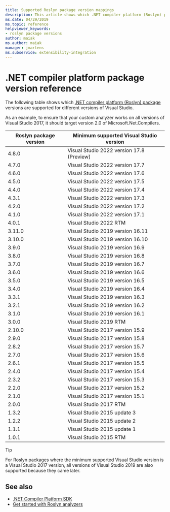 ```yaml
---
title: Supported Roslyn package version mappings
description: This article shows which .NET compiler platform (Roslyn) package versions are supported for different versions of Visual Studio.
ms.date: 04/29/2019
ms.topic: reference
helpviewer_keywords:
- roslyn package versions
author: maiak
ms.author: maiak
manager: jmartens
ms.subservice: extensibility-integration
---
```

# .NET compiler platform package version reference

The following table shows which [.NET compiler platform (Roslyn) package](https://www.nuget.org/packages/Microsoft.Net.Compilers/) versions are supported for different versions of Visual Studio.

As an example, to ensure that your custom analyzer works on all versions of Visual Studio 2017, it should target version 2.0 of Microsoft.Net.Compilers.

| Roslyn package version | Minimum supported Visual Studio version |
| - | - |
| 4.8.0 | Visual Studio 2022 version 17.8 (Preview) |
| 4.7.0 | Visual Studio 2022 version 17.7 |
| 4.6.0 | Visual Studio 2022 version 17.6 |
| 4.5.0 | Visual Studio 2022 version 17.5 |
| 4.4.0 | Visual Studio 2022 version 17.4 |
| 4.3.1 | Visual Studio 2022 version 17.3 |
| 4.2.0 | Visual Studio 2022 version 17.2 |
| 4.1.0 | Visual Studio 2022 version 17.1 |
| 4.0.1 | Visual Studio 2022 RTM |
| 3.11.0 | Visual Studio 2019 version 16.11 |
| 3.10.0 | Visual Studio 2019 version 16.10 |
| 3.9.0 | Visual Studio 2019 version 16.9 |
| 3.8.0 | Visual Studio 2019 version 16.8 |
| 3.7.0 | Visual Studio 2019 version 16.7 |
| 3.6.0 | Visual Studio 2019 version 16.6 |
| 3.5.0 | Visual Studio 2019 version 16.5 |
| 3.4.0 | Visual Studio 2019 version 16.4 |
| 3.3.1 | Visual Studio 2019 version 16.3 |
| 3.2.1 | Visual Studio 2019 version 16.2 |
| 3.1.0 | Visual Studio 2019 version 16.1 |
| 3.0.0 | Visual Studio 2019 RTM |
| 2.10.0 | Visual Studio 2017 version 15.9 |
| 2.9.0 | Visual Studio 2017 version 15.8 |
| 2.8.2 | Visual Studio 2017 version 15.7 |
| 2.7.0 | Visual Studio 2017 version 15.6 |
| 2.6.1 | Visual Studio 2017 version 15.5 |
| 2.4.0 | Visual Studio 2017 version 15.4 |
| 2.3.2 | Visual Studio 2017 version 15.3 |
| 2.2.0 | Visual Studio 2017 version 15.2 |
| 2.1.0 | Visual Studio 2017 version 15.1 |
| 2.0.0 | Visual Studio 2017 RTM |
| 1.3.2 | Visual Studio 2015 update 3 |
| 1.2.2 | Visual Studio 2015 update 2 |
| 1.1.1 | Visual Studio 2015 update 1 |
| 1.0.1 | Visual Studio 2015 RTM |

> [!TIP]
> For Roslyn packages where the minimum supported Visual Studio version is a Visual Studio 2017 version, all versions of Visual Studio 2019 are also supported because they came later.

## See also

- [.NET Compiler Platform SDK](/dotnet/csharp/roslyn-sdk/)
- [Get started with Roslyn analyzers](getting-started-with-roslyn-analyzers.md)
